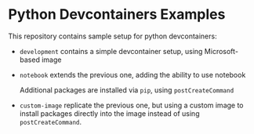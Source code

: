 # Python Devcontainers Examples

This repository contains sample setup for python devcontainers:

- `development` contains a simple devcontainer setup, using Microsoft-based image 
- `notebook` extends the previous one, adding the ability to use notebook

  Additional packages are installed via `pip`, using `postCreateCommand`

- `custom-image` replicate the previous one, but using a custom image to install packages directly into the image instead of using `postCreateCommand`.
